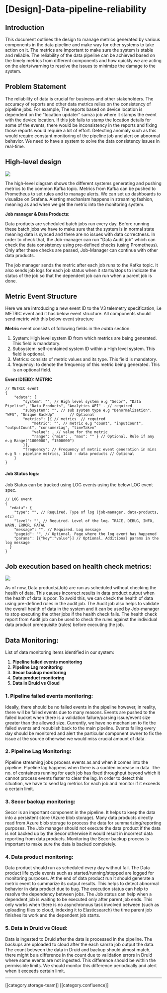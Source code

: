 # \[Design]-Data-pipeline-reliability

## Introduction

This document outlines the design to manage metrics generated by various components in the data pipeline and make way for other systems to take action on it. The metrics are important to make sure the system is stable and reliable. The reliability of the data pipeline can be achieved based on the timely metrics from different components and how quickly we are acting on the alerts/warning to resolve the issues to minimize the damage to the system.

## Problem Statement

The reliability of data is crucial for business and other stakeholders. The accuracy of reports and other data metrics relies on the consistency of pipeline jobs. For example, The reports based on device location is dependent on the "location updater" samza job where it stamps the event with the device location. If this job fails to stamp the location details for some of the events, there would be inconsistency in the reports and fixing those reports would require a lot of effort. Detecting anomaly such as this would require constant monitoring of the pipeline job and alert on abnormal behavior.  We need to have a system to solve the data consistency issues in real-time.

## High-level design

![](<../../../../../../Sunbird-Obsrv/Design-Docs/images/storage/Untitled Diagram (5).png>)

The high-level diagram shows the different systems generating and pushing metrics to the common Kafka topic. Metrics from Kafka can be pushed to Prometheus to set rules and to manage alerts. We can set up dashboards to visualize on Grafana. Alerting mechanism happens in streaming fashion, meaning as and when we get the metric into the monitoring system.

**Job manager & Data Products:** &#x20;

Data products are scheduled batch jobs run every day. Before running these batch jobs we have to make sure that the system is in normal state meaning data is synced and there are no issues with data correctness. In order to check that, the Job-manager can run "Data Audit job" which can check the data consistency using pre-defined checks (using Prometheus). Only after these checks are passed, Job-Manager can continue with other data products. &#x20;

The job manager sends the metric after each job runs to the Kafka topic. It also sends job logs for each job status when it starts/stops to indicate the status of the job so that the dependent job can run when a parent job is done.&#x20;

## Metric Event Structure

Here we are introducing a new event ID to the V3 telemetry specification, i.e METRIC event and it has below event structure. All components should send metric with this below event structure

**Metric**  event consists of following fields in the _edata_ section:

1. System: High level system ID from which metrics are being generated. This field is mandatory.
2. Subsystem: self-contained system ID within a High level system. This field is optional.
3. Metrics: consists of metric values and its type. This field is mandatory.
4. frequency: to denote the frequency of this metric being generated. This is an optional field.&#x20;

**Event ID(EID): METRIC**

```
// METRIC event
{
    "edata": {
        "system": "", // High level system e.g "Secor", "Data Pipeline", "Data Products", "Analytics API" . // required
        "subsystem": "", // sub system type e.g "Denormalization", "WFS", "Unique BackUp"       // Optional
        "metrics": [{ // metrics  // required
            "metric": "", // metric e.g "count", "inputCount", "outputCount", "consumerLag", "timeTaken"
            "value": , // value for the metric
            "range": {"min": , "max": "" } // Optional. Rule if any e.g Range("1000000", "1500000")
        }],
        "frequency": // Frequency of metric event generation in mins e.g 5 - pipeline metrics, 1440 - data products // Optional
    }
}

```

#### Job Status logs:

Job Status can be tracked using LOG events using the below LOG event spec. &#x20;

```
// LOG event
{
  "edata": {
    "type": "", // Required. Type of log (job-manager, data-products, etc)
    "level": "", // Required. Level of the log. TRACE, DEBUG, INFO, WARN, ERROR, FATAL
    "message": "", // Required. Log message
    "pageid": "", // Optional. Page where the log event has happened
    "params": [{"key":"value"}] // Optional. Additional params in the log message
  }
}  
```

## Job execution based on health check metrics:

![](<../../../../../../Sunbird-Obsrv/Design-Docs/images/storage/Untitled Diagram (4).png>)

As of now, Data products(Job) are run as scheduled without checking the health of data. This causes incorrect results in data product output when the health of data is poor. To avoid this, we can check the health of data using pre-defined rules in the audit job. The Audit job also helps to validate the overall health of data in the system and it can be used by Job-manager to stop executing the other jobs if the health check fails.  The health check report from Audit job can be used to check the rules against the individual data product prerequisite (rules) before executing the job.

## Data Monitoring:

List of data monitoring items identified in our system:

1. **Pipeline failed events monitoring**
2. **Pipeline Lag monitoring**
3. **Secor backup monitoring**
4. **Data product monitoring**
5. **Data in Druid vs Cloud**

### 1. Pipeline failed events monitoring:&#x20;

Ideally, there should be no failed events in the pipeline however, in reality, there will be failed events due to many reasons. Events are pushed to the failed bucket when there is a validation failure/parsing issue/event size greater than the allowed size.  Currently, we have no mechanism to fix the failed events and republish back to the main pipeline. Events failing every day should be monitored and alert the particular component owner to fix the issue at the source otherwise we would miss crucial amount of data.&#x20;

### 2. Pipeline Lag Monitoring:

Pipeline streaming jobs process events as and when it comes into the pipeline. Pipeline lag happens when there is a sudden increase in data. The no. of containers running for each job has fixed throughput beyond which it cannot process events faster to clear the lag. In order to detect this situation, we have to send lag metrics for each job and monitor if it exceeds a certain limit.

### 3. Secor backup monitoring:

Secor is an important component in the pipeline. It helps to keep the data into a persistent store (Azure blob storage). Many data products directly read from Azure blob storage to process the data for summarizing/reporting purposes. The Job manager should not execute the data product if the data is not backed up by the Secor otherwise it would result in incorrect data reporting from data products. Monitoring the Secor backup process is important to make sure the data is backed completely.

### 4. Data product monitoring:

Data product should run as scheduled every day without fail. The Data product life cycle events such as started/running/stopped are logged for monitoring purposes. At the end of data product run it should generate a metric event to summarize its output results. This helps to detect abnormal behavior in data product due to bug. The execution status can help to resolve the dependency between jobs. The Job status can help when a dependent job is waiting to be executed only after parent job ends. This only works when there is no asynchronous task involved between (such as uploading files to cloud, indexing it to Elasticsearch) the time parent job finishes its work and the dependent job starts.&#x20;

### 5. Data in Druid vs Cloud:&#x20;

Data is ingested to Druid after the data is processed in the pipeline. The backups are uploaded to cloud after the each samza job output the data. The count between the data in Druid and backup should almost match, there might be a difference in the count due to validation errors in Druid where some events are not ingested. This difference should be within the permissible limits. We should monitor this difference periodically and alert when it exceeds certain limit.&#x20;

***

\[\[category.storage-team]] \[\[category.confluence]]
